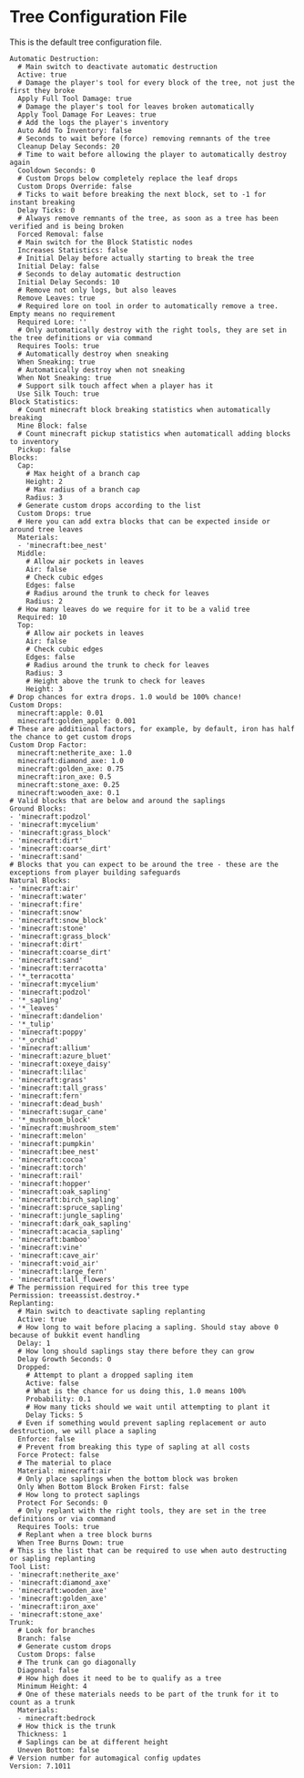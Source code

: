 # Tree Configuration File

This is the default tree configuration file.

    Automatic Destruction:
      # Main switch to deactivate automatic destruction
      Active: true
      # Damage the player's tool for every block of the tree, not just the first they broke
      Apply Full Tool Damage: true
      # Damage the player's tool for leaves broken automatically
      Apply Tool Damage For Leaves: true
      # Add the logs the player's inventory
      Auto Add To Inventory: false
      # Seconds to wait before (force) removing remnants of the tree
      Cleanup Delay Seconds: 20
      # Time to wait before allowing the player to automatically destroy again
      Cooldown Seconds: 0
      # Custom Drops below completely replace the leaf drops
      Custom Drops Override: false
      # Ticks to wait before breaking the next block, set to -1 for instant breaking
      Delay Ticks: 0
      # Always remove remnants of the tree, as soon as a tree has been verified and is being broken
      Forced Removal: false
      # Main switch for the Block Statistic nodes
      Increases Statistics: false
      # Initial Delay before actually starting to break the tree
      Initial Delay: false
      # Seconds to delay automatic destruction
      Initial Delay Seconds: 10
      # Remove not only logs, but also leaves
      Remove Leaves: true
      # Required lore on tool in order to automatically remove a tree. Empty means no requirement
      Required Lore: ''
      # Only automatically destroy with the right tools, they are set in the tree definitions or via command
      Requires Tools: true
      # Automatically destroy when sneaking
      When Sneaking: true
      # Automatically destroy when not sneaking
      When Not Sneaking: true
      # Support silk touch affect when a player has it
      Use Silk Touch: true
    Block Statistics:
      # Count minecraft block breaking statistics when automatically breaking
      Mine Block: false
      # Count minecraft pickup statistics when automaticall adding blocks to inventory
      Pickup: false
    Blocks:
      Cap:
        # Max height of a branch cap
        Height: 2
        # Max radius of a branch cap
        Radius: 3
      # Generate custom drops according to the list
      Custom Drops: true
      # Here you can add extra blocks that can be expected inside or around tree leaves
      Materials:
      - 'minecraft:bee_nest'
      Middle:
        # Allow air pockets in leaves
        Air: false
        # Check cubic edges
        Edges: false
        # Radius around the trunk to check for leaves
        Radius: 2
      # How many leaves do we require for it to be a valid tree
      Required: 10
      Top:
        # Allow air pockets in leaves
        Air: false
        # Check cubic edges
        Edges: false
        # Radius around the trunk to check for leaves
        Radius: 3
        # Height above the trunk to check for leaves
        Height: 3
    # Drop chances for extra drops. 1.0 would be 100% chance!
    Custom Drops:
      minecraft:apple: 0.01
      minecraft:golden_apple: 0.001
    # These are additional factors, for example, by default, iron has half the chance to get custom drops
    Custom Drop Factor:
      minecraft:netherite_axe: 1.0
      minecraft:diamond_axe: 1.0
      minecraft:golden_axe: 0.75
      minecraft:iron_axe: 0.5
      minecraft:stone_axe: 0.25
      minecraft:wooden_axe: 0.1
    # Valid blocks that are below and around the saplings
    Ground Blocks:
    - 'minecraft:podzol'
    - 'minecraft:mycelium'
    - 'minecraft:grass_block'
    - 'minecraft:dirt'
    - 'minecraft:coarse_dirt'
    - 'minecraft:sand'
    # Blocks that you can expect to be around the tree - these are the exceptions from player building safeguards
    Natural Blocks:
    - 'minecraft:air'
    - 'minecraft:water'
    - 'minecraft:fire'
    - 'minecraft:snow'
    - 'minecraft:snow_block'
    - 'minecraft:stone'
    - 'minecraft:grass_block'
    - 'minecraft:dirt'
    - 'minecraft:coarse_dirt'
    - 'minecraft:sand'
    - 'minecraft:terracotta'
    - '*_terracotta'
    - 'minecraft:mycelium'
    - 'minecraft:podzol'
    - '*_sapling'
    - '*_leaves'
    - 'minecraft:dandelion'
    - '*_tulip'
    - 'minecraft:poppy'
    - '*_orchid'
    - 'minecraft:allium'
    - 'minecraft:azure_bluet'
    - 'minecraft:oxeye_daisy'
    - 'minecraft:lilac'
    - 'minecraft:grass'
    - 'minecraft:tall_grass'
    - 'minecraft:fern'
    - 'minecraft:dead_bush'
    - 'minecraft:sugar_cane'
    - '*_mushroom_block'
    - 'minecraft:mushroom_stem'
    - 'minecraft:melon'
    - 'minecraft:pumpkin'
    - 'minecraft:bee_nest'
    - 'minecraft:cocoa'
    - 'minecraft:torch'
    - 'minecraft:rail'
    - 'minecraft:hopper'
    - 'minecraft:oak_sapling'
    - 'minecraft:birch_sapling'
    - 'minecraft:spruce_sapling'
    - 'minecraft:jungle_sapling'
    - 'minecraft:dark_oak_sapling'
    - 'minecraft:acacia_sapling'
    - 'minecraft:bamboo'
    - 'minecraft:vine'
    - 'minecraft:cave_air'
    - 'minecraft:void_air'
    - 'minecraft:large_fern'
    - 'minecraft:tall_flowers'
    # The permission required for this tree type
    Permission: treeassist.destroy.*
    Replanting:
      # Main switch to deactivate sapling replanting
      Active: true
      # How long to wait before placing a sapling. Should stay above 0 because of bukkit event handling
      Delay: 1
      # How long should saplings stay there before they can grow
      Delay Growth Seconds: 0
      Dropped:
        # Attempt to plant a dropped sapling item
        Active: false
        # What is the chance for us doing this, 1.0 means 100%
        Probability: 0.1
        # How many ticks should we wait until attempting to plant it
        Delay Ticks: 5
      # Even if something would prevent sapling replacement or auto destruction, we will place a sapling
      Enforce: false
      # Prevent from breaking this type of sapling at all costs
      Force Protect: false
      # The material to place
      Material: minecraft:air
      # Only place saplings when the bottom block was broken
      Only When Bottom Block Broken First: false
      # How long to protect saplings
      Protect For Seconds: 0
      # Only replant with the right tools, they are set in the tree definitions or via command
      Requires Tools: true
      # Replant when a tree block burns
      When Tree Burns Down: true
    # This is the list that can be required to use when auto destructing or sapling replanting
    Tool List:
    - 'minecraft:netherite_axe'
    - 'minecraft:diamond_axe'
    - 'minecraft:wooden_axe'
    - 'minecraft:golden_axe'
    - 'minecraft:iron_axe'
    - 'minecraft:stone_axe'
    Trunk:
      # Look for branches
      Branch: false
      # Generate custom drops
      Custom Drops: false
      # The trunk can go diagonally
      Diagonal: false
      # How high does it need to be to qualify as a tree
      Minimum Height: 4
      # One of these materials needs to be part of the trunk for it to count as a trunk
      Materials:
      - minecraft:bedrock
      # How thick is the trunk
      Thickness: 1
      # Saplings can be at different height
      Uneven Bottom: false
    # Version number for automagical config updates
    Version: 7.1011
